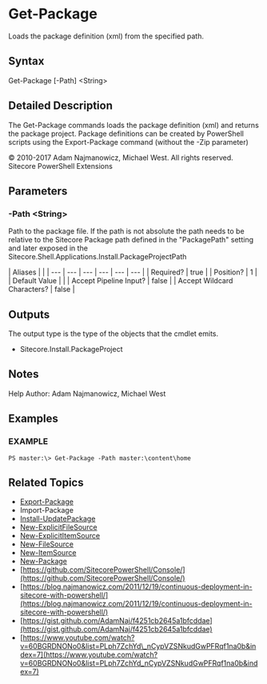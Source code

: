 # Get-Package

Loads the package definition \(xml\) from the specified path.

## Syntax

Get-Package \[-Path\] &lt;String&gt;

## Detailed Description

The Get-Package commands loads the package definition \(xml\) and returns the package project. Package definitions can be created by PowerShell scripts using the Export-Package command \(without the -Zip parameter\)

© 2010-2017 Adam Najmanowicz, Michael West. All rights reserved. Sitecore PowerShell Extensions

## Parameters

### -Path  &lt;String&gt;

Path to the package file. If the path is not absolute the path needs to be relative to the Sitecore Package path defined in the "PackagePath" setting and later exposed in the Sitecore.Shell.Applications.Install.PackageProjectPath

| Aliases |  |
| --- | --- | --- | --- | --- | --- |
| Required? | true |
| Position? | 1 |
| Default Value |  |
| Accept Pipeline Input? | false |
| Accept Wildcard Characters? | false |

## Outputs

The output type is the type of the objects that the cmdlet emits.

* Sitecore.Install.PackageProject 

## Notes

Help Author: Adam Najmanowicz, Michael West

## Examples

### EXAMPLE

```text
PS master:\> Get-Package -Path master:\content\home
```

## Related Topics

* [Export-Package](export-package.md)
* Import-Package
* [Install-UpdatePackage](install-updatepackage.md)
* [New-ExplicitFileSource](new-explicitfilesource.md)
* [New-ExplicitItemSource](new-explicititemsource.md)
* [New-FileSource](new-filesource.md)
* [New-ItemSource](new-itemsource.md)
* [New-Package](new-package.md)
* [https://github.com/SitecorePowerShell/Console/](https://github.com/SitecorePowerShell/Console/) 
* [https://blog.najmanowicz.com/2011/12/19/continuous-deployment-in-sitecore-with-powershell/](https://blog.najmanowicz.com/2011/12/19/continuous-deployment-in-sitecore-with-powershell/) 
* [https://gist.github.com/AdamNaj/f4251cb2645a1bfcddae](https://gist.github.com/AdamNaj/f4251cb2645a1bfcddae) 
* [https://www.youtube.com/watch?v=60BGRDNONo0&list=PLph7ZchYd\_nCypVZSNkudGwPFRqf1na0b&index=7](https://www.youtube.com/watch?v=60BGRDNONo0&list=PLph7ZchYd_nCypVZSNkudGwPFRqf1na0b&index=7) 

